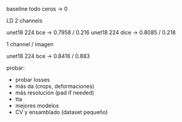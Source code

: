 baseline todo ceros -> 0

LD 2 channels

unet18 224 bce -> 0.7958 / 0.216
unet18 224 dice -> 0.8085 / 0.218

1 channel / imagen

unet18 224 bce -> 0.8416 / 0.883

probar:

- probar losses
- más da (crops, deformaciones)
- más resolución (pad if needed)
- tta
- mejores modelos
- CV y ensamblado (dataset pequeño)
